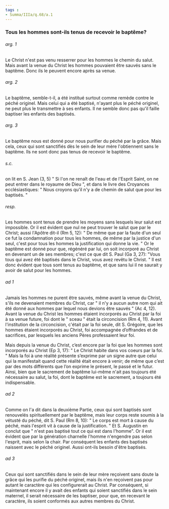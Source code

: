 ```yaml
---
tags : 
- Summa/IIIa/q.68/a.1
---
```


### Tous les hommes sont-ils tenus de recevoir le baptême?

###### arg. 1
Le Christ n'est pas venu resserrer pour les hommes le chemin du salut. Mais avant la venue du Christ les hommes pouvaient être sauvés sans le baptême. Donc ils le peuvent encore après sa venue. 

###### arg. 2
Le baptême, semble-t-il, a été institué surtout comme remède contre le péché originel. Mais celui qui a été baptisé, n'ayant plus le péché originel, ne peut plus le transmettre à ses enfants. Il ne semble donc pas qu'il faille baptiser les enfants des baptisés. 

###### arg. 3
Le baptême nous est donné pour nous purifier du péché par la grâce. Mais cela, ceux qui sont sanctifiés dès le sein de leur mère l'obtiennent sans le baptême. Ils ne sont donc pas tenus de recevoir le baptême. 

###### s.c.
on lit en S. Jean (3, 5) " Si l'on ne renaît de l'eau et de l'Esprit Saint, on ne peut entrer dans le royaume de Dieu ", et dans le livre des Croyances ecclésiastiques: " Nous croyons qu'il n'y a de chemin de salut que pour les baptisés. " 

###### resp.
Les hommes sont tenus de prendre les moyens sans lesquels leur salut est impossible. Or il est évident que nul ne peut trouver le salut que par le Christ; aussi l'Apôtre dit-il (Rm 5, 12): " De même que par la faute d'un seul ce fut la condamnation pour tous les hommes, de même par la justice d'un seul, c'est pour tous les hommes la justification qui donne la vie. " Or le baptême est donné pour que, régénéré par lui, on soit incorporé au Christ en devenant un de ses membres; c'est ce que dit S. Paul (Ga 3, 27): "Vous tous qui avez été baptisés dans le Christ, vous avez revêtu le Christ. " Il est donc évident que tous sont tenus au baptême, et que sans lui il ne saurait y avoir de salut pour les hommes. 

###### ad 1
Jamais les hommes ne purent être sauvés, même avant la venue du Christ, s'ils ne devenaient membres du Christ, car " il n'y a aucun autre nom qui ait été donné aux hommes par lequel nous devions être sauvés " (Ac 4, 12). Avant la venue du Christ les hommes étaient incorporés au Christ par la foi à sa venue future, foi dont le " sceau " était la circoncision (Rm 4, 11). Avant l'institution de la circoncision, c'était par la foi seule, dit S. Grégoire, que les hommes étaient incorporés au Christ, foi accompagnée d’offrandes et de sacrifices, par lesquels les anciens Pères professaient leur foi. 

Mais depuis la venue du Christ, c’est encore par la foi que les hommes sont incorporés au Christ (Ep 3, 17): " Le Christ habite dans vos coeurs par la foi. " Mais la foi à une réalité présente s’exprime par un signe autre que celui qui la manifestait quand cette réalité était encore à venir; de même que c’est par des mots différents que l’on exprime le présent, le passé et le futur. Ainsi, bien que le sacrement de baptême lui-même n'ait pas toujours été nécessaire au salut, la foi, dont le baptême est le sacrement, a toujours été indispensable. 

###### ad 2
Comme on l'a dit dans la deuxième Partie, ceux qui sont baptisés sont renouvelés spirituellement par le baptême, mais leur corps reste soumis à la vétusté du péché, dit S. Paul (Rm 8, 10): " Le corps est mort à cause du péché, mais l'esprit vit à cause de la justification. " Et S. Augustin en conclut que " n'est pas baptisé tout ce qui est dans l'homme". Or il est évident que par la génération charnelle l'homme n'engendre pas selon l'esprit, mais selon la chair. Par conséquent les enfants des baptisés naissent avec le péché originel. Aussi ont-ils besoin d'être baptisés. 

###### ad 3
Ceux qui sont sanctifiés dans le sein de leur mère reçoivent sans doute la grâce qui les purifie du péché originel, mais ils n'en reçoivent pas pour autant le caractère qui les configurerait au Christ. Par conséquent, si maintenant encore il y avait des enfants qui soient sanctifiés dans le sein maternel, il serait nécessaire de les baptiser, pour que, en recevant le caractère, ils soient conformés aux autres membres du Christ. 

